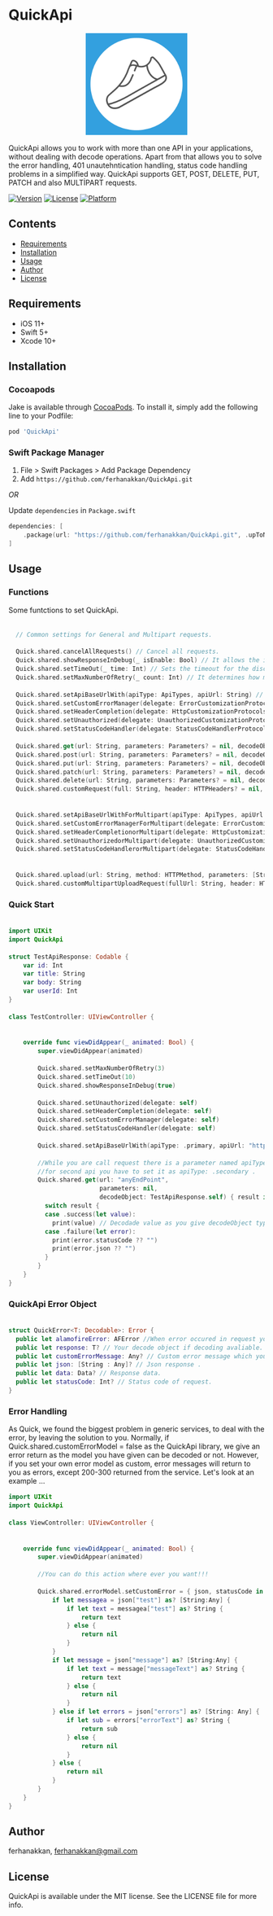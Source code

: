 # QuickApi

<p align="center">
<img src='https://github.com/ferhanakkan/QuickApi/blob/master/Example/Example/Assets.xcassets/AppIcon.appiconset/1024.png' width="200" />
</p>

QuickApi allows you to work with more than one API in your applications, without dealing with decode operations. Apart from that  allows you to solve the error handling, 401 unautehntication handling,  status code handling problems in a simplified way.  QuickApi supports GET, POST, DELETE, PUT, PATCH and also MULTİPART requests.

[![Version](https://img.shields.io/cocoapods/v/QuickApi.svg?style=flat)](https://cocoapods.org/pods/QuickApi)
[![License](https://img.shields.io/cocoapods/l/QuickApi.svg?style=flat)](https://cocoapods.org/pods/QuickApi)
[![Platform](https://img.shields.io/cocoapods/p/QuickApi.svg?style=flat)](https://cocoapods.org/pods/QuickApi)

## Contents

- [Requirements](#requirements)
- [Installation](#installation)
- [Usage](#usage)
- [Author](#author)
- [License](#license)

## Requirements
- iOS 11+
- Swift 5+
- Xcode 10+

## Installation

### Cocoapods

Jake is available through [CocoaPods](https://cocoapods.org). To install
it, simply add the following line to your Podfile:

```ruby
pod 'QuickApi'
```

### Swift Package Manager

1. File > Swift Packages > Add Package Dependency
2. Add `https://github.com/ferhanakkan/QuickApi.git`

_OR_

Update `dependencies` in `Package.swift`
```swift
dependencies: [
    .package(url: "https://github.com/ferhanakkan/QuickApi.git", .upToNextMajor(from: "1.0.0"))
]
```


## Usage 

### Functions

  Some funtctions to set QuickApi.

```swift

  // Common settings for General and Multipart requests.
  
  Quick.shared.cancelAllRequests() // Cancel all requests.
  Quick.shared.showResponseInDebug(_ isEnable: Bool) // It allows the incoming response to be seen on the debug.
  Quick.shared.setTimeOut(_ time: Int) // Sets the timeout for the discarded request.
  Quick.shared.setMaxNumberOfRetry(_ count: Int) // It determines how many times it will be repeated if the request is unsuccessful.
  
  Quick.shared.setApiBaseUrlWith(apiType: ApiTypes, apiUrl: String) // Sets api url.
  Quick.shared.setCustomErrorManager(delegate: ErrorCustomizationProtocol) // Set error delegate for network requests.
  Quick.shared.setHeaderCompletion(delegate: HttpCustomizationProtocols)  // Set header delegate for network requests.
  Quick.shared.setUnauthorized(delegate: UnauthorizedCustomizationProtocol)  // Set unauthorized delegate for network requests.
  Quick.shared.setStatusCodeHandler(delegate: StatusCodeHandlerProtocol)  // Set status delegate for network requests.
  
  Quick.shared.get(url: String, parameters: Parameters? = nil, decodeObject: T.Type, apiType: ApiTypes = .primary, completion: @escaping GenericResponseCompletion<T>)   // Get
  Quick.shared.post(url: String, parameters: Parameters? = nil, decodeObject: T.Type, apiType: ApiTypes = .primary, completion: @escaping GenericResponseCompletion<T>)   // Post
  Quick.shared.put(url: String, parameters: Parameters? = nil, decodeObject: T.Type, apiType: ApiTypes = .primary, completion: @escaping GenericResponseCompletion<T>)   // Put
  Quick.shared.patch(url: String, parameters: Parameters? = nil, decodeObject: T.Type, apiType: ApiTypes = .primary, completion: @escaping GenericResponseCompletion<T>)   // Patch
  Quick.shared.delete(url: String, parameters: Parameters? = nil, decodeObject: T.Type, apiType: ApiTypes = .primary, completion: @escaping GenericResponseCompletion<T>)   // Delete
  Quick.shared.customRequest(full: String, header: HTTPHeaders? = nil, method: HTTPMethod, parameters: Parameters?, decodeObject: T.Type, completion: @escaping GenericResponseCompletion<T>) // Custom request you can create request as you wish.
  
  
  Quick.shared.setApiBaseUrlWithForMultipart(apiType: ApiTypes, apiUrl: String) // Sets api url for multipart.
  Quick.shared.setCustomErrorManagerForMultipart(delegate: ErrorCustomizationProtocol) // Set error delegate for network requests for multipart.
  Quick.shared.setHeaderCompletionorMultipart(delegate: HttpCustomizationProtocols) // Set header delegate for network requests for multipart.
  Quick.shared.setUnauthorizedorMultipart(delegate: UnauthorizedCustomizationProtocol) // Set unauthorized delegate for network requests for multipart.
  Quick.shared.setStatusCodeHandlerorMultipart(delegate: StatusCodeHandlerProtocol)  // Set status delegate for network requests for multipart.
  
  
  Quick.shared.upload(url: String, method: HTTPMethod, parameters: [String: Any], datas: [MultipartDataModel], decodeObject: T.Type, apiType: ApiTypes, completion: @escaping GenericResponseCompletion<T>) // Multipart
  Quick.shared.customMultipartUploadRequest(fullUrl: String, header: HTTPHeaders, method: HTTPMethod, parameters: [String: Any], datas: [MultipartDataModel], decodeObject: T.Type, completion: @escaping GenericResponseCompletion<T>)  // You can create multipart request as you wish.
```


### Quick Start

```swift

import UIKit
import QuickApi

struct TestApiResponse: Codable {
    var id: Int
    var title: String
    var body: String
    var userId: Int
}

class TestController: UIViewController {

        
    override func viewDidAppear(_ animated: Bool) {
        super.viewDidAppear(animated)
        
        Quick.shared.setMaxNumberOfRetry(3)
        Quick.shared.setTimeOut(10)
        Quick.shared.showResponseInDebug(true)
        
        Quick.shared.setUnauthorized(delegate: self)
        Quick.shared.setHeaderCompletion(delegate: self)
        Quick.shared.setCustomErrorManager(delegate: self)
        Quick.shared.setStatusCodeHandler(delegate: self)
        
        Quick.shared.setApiBaseUrlWith(apiType: .primary, apiUrl: "http://api.anyapi.org/")
        
        //While you are call request there is a parameter named apiType it's setted .primary as default. When you call request 
        //for second api you have to set it as apiType: .secondary .
        Quick.shared.get(url: "anyEndPoint",
                         parameters: nil,
                         decodeObject: TestApiResponse.self) { result in
          switch result {
          case .success(let value):
            print(value) // Decodade value as you give decodeObject type.
          case .failure(let error):
            print(error.statusCode ?? "")
            print(error.json ?? "")
          }
        }
    }
}
```

### QuickApi Error Object

```swift

struct QuickError<T: Decodable>: Error {
  public let alamofireError: AFError //When error occured in request you can get alamofire error as usual.
  public let response: T? // Your decode object if decoding avaliable.
  public let customErrorMessage: Any? // Custom error message which you want to get from json when error occured.
  public let json: [String : Any]? // Json response .
  public let data: Data? // Response data.
  public let statusCode: Int? // Status code of request.
}
```


### Error Handling

As Quick, we found the biggest problem in generic services, to deal with the error, by leaving the solution to you. Normally, if Quick.shared.customErrorModel = false as the QuickApi library, we give an error return as the model you have given can be decoded or not. However, if you set your own error model as custom, error messages will return to you as errors, except 200-300 returned from the service. Let's look at an example ... 

```swift
import UIKit
import QuickApi

class ViewController: UIViewController {

        
    override func viewDidAppear(_ animated: Bool) {
        super.viewDidAppear(animated)
         
        //You can do this action where ever you want!!!
       
        Quick.shared.errorModel.setCustomError = { json, statusCode in
            if let messagea = json["test"] as? [String:Any] {
                if let text = messagea["test"] as? String {
                    return text
                } else {
                    return nil
                }
            }
            if let message = json["message"] as? [String:Any] {
                if let text = message["messageText"] as? String {
                    return text
                } else {
                    return nil
                }
            } else if let errors = json["errors"] as? [String: Any] {
                if let sub = errors["errorText"] as? String {
                    return sub
                } else {
                    return nil
                }
            } else {
                return nil
            }
        }
    }
}
```

## Author

ferhanakkan, ferhanakkan@gmail.com

## License

QuickApi is available under the MIT license. See the LICENSE file for more info.
